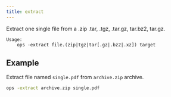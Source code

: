 ```yaml
---
title: extract
---
```


Extract one single file from a .zip .tar, .tgz, .tar.gz, tar.bz2, tar.gz.

```text
Usage:
    ops -extract file.(zip|tgz|tar[.gz|.bz2|.xz]) target
```

## Example

Extract file named `single.pdf` from `archive.zip` archive.

```bash
ops -extract archive.zip single.pdf
```